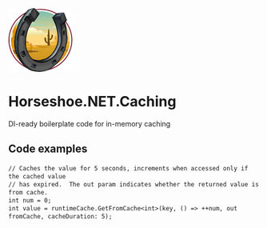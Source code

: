 ﻿![Horseshoe.NET icon](https://raw.githubusercontent.com/route595/Horseshoe.NET/refs/heads/main/assets/images/horseshoe-icon-128x128.png)

# Horseshoe.NET.Caching

DI-ready boilerplate code for in-memory caching

## Code examples

```
// Caches the value for 5 seconds, increments when accessed only if the cached value 
// has expired.  The out param indicates whether the returned value is from cache.
int num = 0;
int value = runtimeCache.GetFromCache<int>(key, () => ++num, out fromCache, cacheDuration: 5);
```

